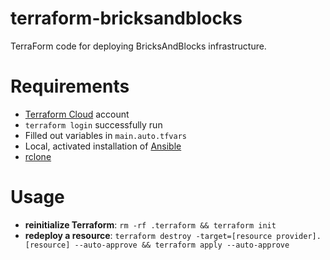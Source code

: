 # terraform-bricksandblocks

TerraForm code for deploying BricksAndBlocks infrastructure.

# Requirements

* [Terraform Cloud](https://cloud.hashicorp.com/products/terraform) account
* `terraform login` successfully run
* Filled out variables in `main.auto.tfvars`
* Local, activated installation of [Ansible](https://ansible.com)
* [rclone](https://rclone.org)

# Usage

- **reinitialize Terraform**: `rm -rf .terraform && terraform init`
- **redeploy a resource**: `terraform destroy -target=[resource provider].[resource] --auto-approve && terraform apply --auto-approve`
